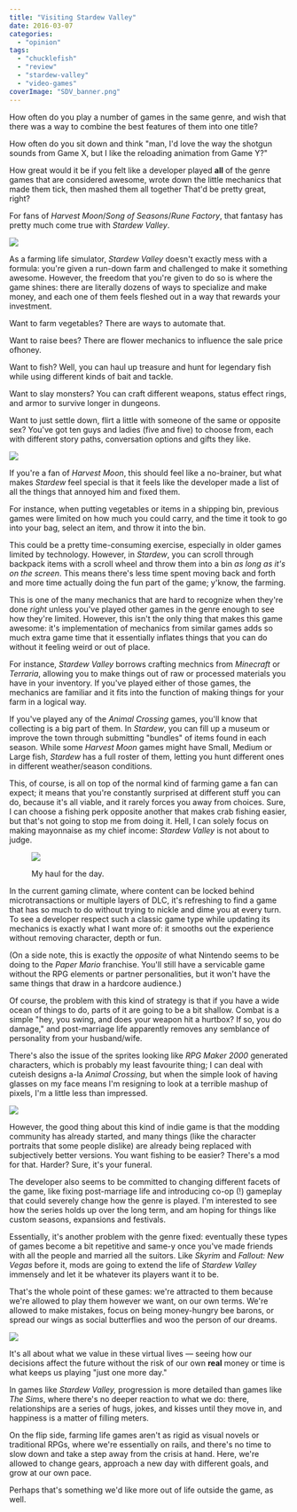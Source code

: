 ```yaml
---
title: "Visiting Stardew Valley"
date: 2016-03-07
categories: 
  - "opinion"
tags: 
  - "chucklefish"
  - "review"
  - "stardew-valley"
  - "video-games"
coverImage: "SDV_banner.png"
---
```


How often do you play a number of games in the same genre, and wish that there was a way to combine the best features of them into one title?

How often do you sit down and think "man, I'd love the way the shotgun sounds from Game X, but I like the reloading animation from Game Y?"

How great would it be if you felt like a developer played **all** of the genre games that are considered awesome, wrote down the little mechanics that made them tick, then mashed them all together That'd be pretty great, right?

For fans of _Harvest Moon_/_Song of Seasons_/_Rune Factory_, that fantasy has pretty much come true with _Stardew Valley_.

![](/assets/images/StardewModdingAPI_2016-03-07_02-13-05-1024x576.png)

As a farming life simulator, _Stardew Valley_ doesn't exactly mess with a formula: you're given a run-down farm and challenged to make it something awesome. However, the freedom that you're given to do so is where the game shines: there are literally dozens of ways to specialize and make money, and each one of them feels fleshed out in a way that rewards your investment.

Want to farm vegetables? There are ways to automate that.

Want to raise bees? There are flower mechanics to influence the sale price ofhoney.

Want to fish? Well, you can haul up treasure and hunt for legendary fish while using different kinds of bait and tackle.

Want to slay monsters? You can craft different weapons, status effect rings, and armor to survive longer in dungeons.

Want to just settle down, flirt a little with someone of the same or opposite sex? You've got ten guys and ladies (five and five) to choose from, each with different story paths, conversation options and gifts they like.

![](/assets/images/StardewModdingAPI_2016-03-06_02-17-42-1024x576.png)

If you're a fan of _Harvest Moon_, this should feel like a no-brainer, but what makes _Stardew_ feel special is that it feels like the developer made a list of all the things that annoyed him and fixed them.

For instance, when putting vegetables or items in a shipping bin, previous games were limited on how much you could carry, and the time it took to go into your bag, select an item, and throw it into the bin.

This could be a pretty time-consuming exercise, especially in older games limited by technology. However, in _Stardew_, you can scroll through backpack items with a scroll wheel and throw them into a bin _as long as it's on the screen_. This means there's less time spent moving back and forth and more time actually doing the fun part of the game; y'know, the farming.

This is one of the many mechanics that are hard to recognize when they're done _right_ unless you've played other games in the genre enough to see how they're limited. However, this isn't the only thing that makes this game awesome: it's implementation of mechanics from similar games adds so much extra game time that it essentially inflates things that you can do without it feeling weird or out of place.

For instance, _Stardew Valley_ borrows crafting mechnics from _Minecraft_ or _Terraria_, allowing you to make things out of raw or processed materials you have in your inventory. If you've played either of those games, the mechanics are familiar and it fits into the function of making things for your farm in a logical way.

If you've played any of the _Animal Crossing_ games, you'll know that collecting is a big part of them. In _Stardew_, you can fill up a museum or improve the town through submitting "bundles" of items found in each season. While some _Harvest Moon_ games might have Small, Medium or Large fish, _Stardew_ has a full roster of them, letting you hunt different ones in different weather/season conditions.

This, of course, is all on top of the normal kind of farming game a fan can expect; it means that you're constantly surprised at different stuff you can do, because it's all viable, and it rarely forces you away from choices. Sure, I can choose a fishing perk opposite another that makes crab fishing easier, but that's not going to stop me from doing it. Hell, I can solely focus on making mayonnaise as my chief income: _Stardew Valley_ is not about to judge.

<figure>

![](/assets/images/StardewModdingAPI_2016-03-06_03-27-00-1024x576.png)

<figcaption>

My haul for the day.

</figcaption>

</figure>

In the current gaming climate, where content can be locked behind microtransactions or multiple layers of DLC, it's refreshing to find a game that has so much to do without trying to nickle and dime you at every turn. To see a developer respect such a classic game type while updating its mechanics is exactly what I want more of: it smooths out the experience without removing character, depth or fun.

(On a side note, this is exactly the _opposite_ of what Nintendo seems to be doing to the _Paper Mario_ franchise. You'll still have a servicable game without the RPG elements or partner personalities, but it won't have the same things that draw in a hardcore audience.)

Of course, the problem with this kind of strategy is that if you have a wide ocean of things to do, parts of it are going to be a bit shallow. Combat is a simple "hey, you swing, and does your weapon hit a hurtbox? If so, you do damage," and post-marriage life apparently removes any semblance of personality from your husband/wife.

There's also the issue of the sprites looking like _RPG Maker 2000_ generated characters, which is probably my least favourite thing; I can deal with cuteish designs a-la _Animal Crossing_, but when the simple look of having glasses on my face means I'm resigning to look at a terrible mashup of pixels, I'm a little less than impressed.

![](/assets/images/StardewModdingAPI_2016-03-07_02-10-30-1024x576.png)

However, the good thing about this kind of indie game is that the modding community has already started, and many things (like the character portraits that some people dislike) are already being replaced with subjectively better versions. You want fishing to be easier? There's a mod for that. Harder? Sure, it's your funeral.

The developer also seems to be committed to changing different facets of the game, like fixing post-marriage life and introducing co-op (!) gameplay that could severely change how the genre is played. I'm interested to see how the series holds up over the long term, and am hoping for things like custom seasons, expansions and festivals.

Essentially, it's another problem with the genre fixed: eventually these types of games become a bit repetitive and same-y once you've made friends with all the people and married all the suitors. Like _Skyrim_ and _Fallout: New Vegas_ before it, mods are going to extend the life of _Stardew Valley_ immensely and let it be whatever its players want it to be.

That's the whole point of these games: we're attracted to them because we're allowed to play them however we want, on our own terms. We're allowed to make mistakes, focus on being money-hungry bee barons, or spread our wings as social butterflies and woo the person of our dreams.

![](/assets/images/StardewModdingAPI_2016-03-07_02-13-28-1024x576.png)

It's all about what we value in these virtual lives — seeing how our decisions affect the future without the risk of our own **real** money or time is what keeps us playing "just one more day."

In games like _Stardew Valley,_ progression is more detailed than games like _The Sims_, where there's no deeper reaction to what we do: there, relationships are a series of hugs, jokes, and kisses until they move in, and happiness is a matter of filling meters.

On the flip side, farming life games aren't as rigid as visual novels or traditional RPGs, where we're essentially on rails, and there's no time to slow down and take a step away from the crisis at hand. Here, we're allowed to change gears, approach a new day with different goals, and grow at our own pace.

Perhaps that's something we'd like more out of life outside the game, as well.
